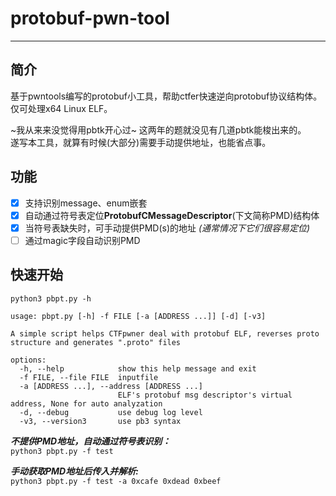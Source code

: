 # protobuf-pwn-tool

---

## 简介

基于pwntools编写的protobuf小工具，帮助ctfer快速逆向protobuf协议结构体。
仅可处理x64 Linux ELF。

~我从来来没觉得用pbtk开心过~ 这两年的题就没见有几道pbtk能梭出来的。  
遂写本工具，就算有时候(大部分)需要手动提供地址，也能省点事。  

## 功能

- [x] 支持识别message、enum嵌套
- [x] 自动通过符号表定位**ProtobufCMessageDescriptor**(下文简称PMD)结构体
- [x] 当符号表缺失时，可手动提供PMD(s)的地址  *(通常情况下它们很容易定位)*
- [ ] 通过magic字段自动识别PMD

## 快速开始

`python3 pbpt.py -h`


```
usage: pbpt.py [-h] -f FILE [-a [ADDRESS ...]] [-d] [-v3]

A simple script helps CTFpwner deal with protobuf ELF, reverses proto structure and generates ".proto" files

options:
  -h, --help            show this help message and exit
  -f FILE, --file FILE  inputfile
  -a [ADDRESS ...], --address [ADDRESS ...]
                        ELF's protobuf msg descriptor's virtual address, None for auto analyzation
  -d, --debug           use debug log level
  -v3, --version3       use pb3 syntax

```

***不提供PMD地址，自动通过符号表识别：***  
`python3 pbpt.py -f test`

***手动获取PMD地址后传入并解析:***  
`python3 pbpt.py -f test -a 0xcafe 0xdead 0xbeef`
